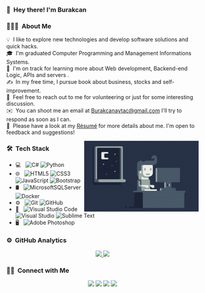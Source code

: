 <!--<img alt="Night Coding" src="./assets/Hand%20Wave.gif" width='40' align="left"/><h2>Hey there! I'm Aditya</h2>!-->

### 👋 &nbsp;Hey there! I'm Burakcan

### 👨🏻‍💻 &nbsp;About Me

💡 &nbsp;I like to explore new technologies and develop software solutions and quick hacks.\
🎓 &nbsp;I'm graduated Computer Programming and Management Informations Systems.\
🌱 &nbsp;I'm on track for learning more about Web development, Backend-end Logic, APIs and servers .\
✍️ &nbsp;In my free time, I pursue book about business, stocks and self-improvement.\
💬 &nbsp;Feel free to reach out to me for volunteering or just for some interesting discussion.\
✉️ &nbsp;You can shoot me an email at Burakcanaytac@gmail.com I'll try to respond as soon as I can.\
📄 &nbsp;Please have a look at my [Résumé](https://burakcanaytac.com/Resume.pdf) for more details about me. I'm open to feedback and suggestions!

<img alt="Night Coding" src="https://raw.githubusercontent.com/BurakcanA/BurakcanA/Main/Assets/Night-Coding.gif" align="right"/>

### 🛠 &nbsp;Tech Stack

- 💻 &nbsp;
  ![C#](https://img.shields.io/badge/c%23-%23239120.svg?style=for-the-badge&logo=c-sharp&logoColor=white)
  ![Python](https://img.shields.io/badge/python-3670A0?style=for-the-badge&logo=python&logoColor=ffdd54)
- 🌐 &nbsp;
  ![HTML5](https://img.shields.io/badge/html5-%23E34F26.svg?style=for-the-badge&logo=html5&logoColor=white)
  ![CSS3](https://img.shields.io/badge/css3-%231572B6.svg?style=for-the-badge&logo=css3&logoColor=white)
  ![JavaScript](https://img.shields.io/badge/javascript-%23323330.svg?style=for-the-badge&logo=javascript&logoColor=%23F7DF1E)
  ![Bootstrap](https://img.shields.io/badge/bootstrap-%23563D7C.svg?style=for-the-badge&logo=bootstrap&logoColor=white)
- 🛢 &nbsp;
  ![MicrosoftSQLServer](https://img.shields.io/badge/Microsoft%20SQL%20Server-CC2927?style=for-the-badge&logo=microsoft%20sql%20server&logoColor=white)
  ![Docker](https://img.shields.io/badge/docker-%230db7ed.svg?style=for-the-badge&logo=docker&logoColor=white)
- ⚙️ &nbsp;
  ![Git](https://img.shields.io/badge/git-%23F05033.svg?style=for-the-badge&logo=git&logoColor=white)
  ![GitHub](https://img.shields.io/badge/github-%23121011.svg?style=for-the-badge&logo=github&logoColor=white)
- 🔧 &nbsp;
  ![Visual Studio Code](https://img.shields.io/badge/Visual%20Studio%20Code-0078d7.svg?style=for-the-badge&logo=visual-studio-code&logoColor=white)
  ![Visual Studio](https://img.shields.io/badge/Visual%20Studio-5C2D91.svg?style=for-the-badge&logo=visual-studio&logoColor=white)
  ![Sublime Text](https://img.shields.io/badge/sublime_text-%23575757.svg?style=for-the-badge&logo=sublime-text&logoColor=important)
- 🖥 &nbsp;
  ![Adobe Photoshop](https://img.shields.io/badge/adobe%20photoshop-%2331A8FF.svg?style=for-the-badge&logo=adobe%20photoshop&logoColor=white)


### ⚙️ &nbsp;GitHub Analytics

<p align="center">
<a href="https://github.com/BurakcanA">
  <img height="180em" src="https://github-readme-stats-eight-theta.vercel.app/api?username=BurakcanA&show_icons=true&theme=algolia&include_all_commits=true&count_private=true"/>
  <img height="180em" src="https://github-readme-stats-eight-theta.vercel.app/api/top-langs/?username=BurakcanA&layout=compact&langs_count=8&theme=algolia"/>
</a>
</p>

### 🤝🏻 &nbsp;Connect with Me

<p align="center">
<a href="https://burakcanaytac.com/"><img src="https://img.shields.io/badge/-burakcanaytac.com-3423A6?style=flat&logo=Google-Chrome&logoColor=white"/></a>
<a href="https://www.linkedin.com/in/burakcan-aytac-ab44331b5/"><img src="https://img.shields.io/badge/-Burakcan%20Aytac-0077B5?style=flat&logo=Linkedin&logoColor=white"/></a>
<a href="mailto:avsingh@umass.edu"><img src="https://img.shields.io/badge/-burakcanaytac@gmail.com-D14836?style=flat&logo=Gmail&logoColor=white"/></a>
<a href="https://www.instagram.com/burakcan.aytac/"><img src="https://img.shields.io/badge/-@burakcan.aytac-E4405F?style=flat&logo=Instagram&logoColor=white"/></a>
</p>
